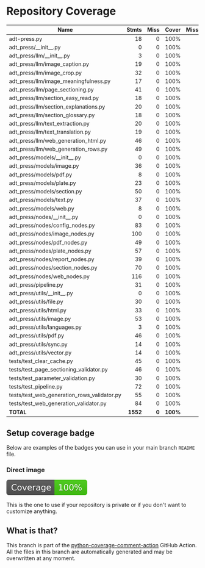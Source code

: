 # Repository Coverage



| Name                                            |    Stmts |     Miss |    Cover |   Missing |
|------------------------------------------------ | -------: | -------: | -------: | --------: |
| adt-press.py                                    |       18 |        0 |     100% |           |
| adt\_press/\_\_init\_\_.py                      |        0 |        0 |     100% |           |
| adt\_press/llm/\_\_init\_\_.py                  |        3 |        0 |     100% |           |
| adt\_press/llm/image\_caption.py                |       19 |        0 |     100% |           |
| adt\_press/llm/image\_crop.py                   |       32 |        0 |     100% |           |
| adt\_press/llm/image\_meaningfulness.py         |       17 |        0 |     100% |           |
| adt\_press/llm/page\_sectioning.py              |       41 |        0 |     100% |           |
| adt\_press/llm/section\_easy\_read.py           |       18 |        0 |     100% |           |
| adt\_press/llm/section\_explanations.py         |       20 |        0 |     100% |           |
| adt\_press/llm/section\_glossary.py             |       18 |        0 |     100% |           |
| adt\_press/llm/text\_extraction.py              |       20 |        0 |     100% |           |
| adt\_press/llm/text\_translation.py             |       19 |        0 |     100% |           |
| adt\_press/llm/web\_generation\_html.py         |       46 |        0 |     100% |           |
| adt\_press/llm/web\_generation\_rows.py         |       49 |        0 |     100% |           |
| adt\_press/models/\_\_init\_\_.py               |        0 |        0 |     100% |           |
| adt\_press/models/image.py                      |       36 |        0 |     100% |           |
| adt\_press/models/pdf.py                        |        8 |        0 |     100% |           |
| adt\_press/models/plate.py                      |       23 |        0 |     100% |           |
| adt\_press/models/section.py                    |       50 |        0 |     100% |           |
| adt\_press/models/text.py                       |       37 |        0 |     100% |           |
| adt\_press/models/web.py                        |        8 |        0 |     100% |           |
| adt\_press/nodes/\_\_init\_\_.py                |        0 |        0 |     100% |           |
| adt\_press/nodes/config\_nodes.py               |       83 |        0 |     100% |           |
| adt\_press/nodes/image\_nodes.py                |      100 |        0 |     100% |           |
| adt\_press/nodes/pdf\_nodes.py                  |       49 |        0 |     100% |           |
| adt\_press/nodes/plate\_nodes.py                |       57 |        0 |     100% |           |
| adt\_press/nodes/report\_nodes.py               |       39 |        0 |     100% |           |
| adt\_press/nodes/section\_nodes.py              |       70 |        0 |     100% |           |
| adt\_press/nodes/web\_nodes.py                  |      116 |        0 |     100% |           |
| adt\_press/pipeline.py                          |       31 |        0 |     100% |           |
| adt\_press/utils/\_\_init\_\_.py                |        0 |        0 |     100% |           |
| adt\_press/utils/file.py                        |       30 |        0 |     100% |           |
| adt\_press/utils/html.py                        |       33 |        0 |     100% |           |
| adt\_press/utils/image.py                       |       53 |        0 |     100% |           |
| adt\_press/utils/languages.py                   |        3 |        0 |     100% |           |
| adt\_press/utils/pdf.py                         |       46 |        0 |     100% |           |
| adt\_press/utils/sync.py                        |       14 |        0 |     100% |           |
| adt\_press/utils/vector.py                      |       14 |        0 |     100% |           |
| tests/test\_clear\_cache.py                     |       45 |        0 |     100% |           |
| tests/test\_page\_sectioning\_validator.py      |       46 |        0 |     100% |           |
| tests/test\_parameter\_validation.py            |       30 |        0 |     100% |           |
| tests/test\_pipeline.py                         |       72 |        0 |     100% |           |
| tests/test\_web\_generation\_rows\_validator.py |       55 |        0 |     100% |           |
| tests/test\_web\_generation\_validator.py       |       84 |        0 |     100% |           |
|                                       **TOTAL** | **1552** |    **0** | **100%** |           |


## Setup coverage badge

Below are examples of the badges you can use in your main branch `README` file.

### Direct image

[![Coverage badge](https://github.com/unicef/adt-press/raw/python-coverage-comment-action-data/badge.svg)](https://github.com/unicef/adt-press/tree/python-coverage-comment-action-data)

This is the one to use if your repository is private or if you don't want to customize anything.



## What is that?

This branch is part of the
[python-coverage-comment-action](https://github.com/marketplace/actions/python-coverage-comment)
GitHub Action. All the files in this branch are automatically generated and may be
overwritten at any moment.